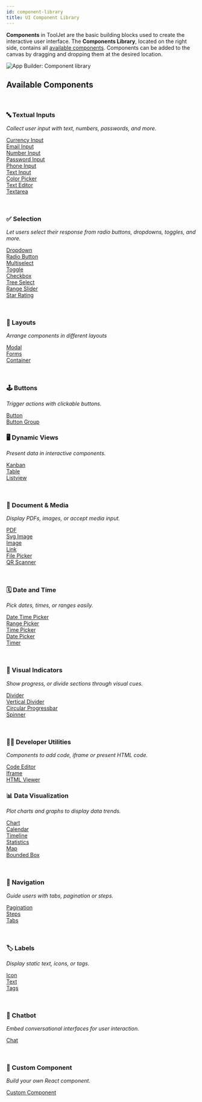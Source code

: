 ```yaml
---
id: component-library
title: UI Component Library
---
```


**Components** in ToolJet are the basic building blocks used to create the interactive user interface. The **Components Library**, located on the right side, contains all [available components](#available-components). Components can be added to the canvas by dragging and dropping them at the desired location.

<img className="screenshot-full img-full" src="/img/app-builder/components/component-library.png" alt="App Builder: Component library"/>

## Available Components

<br/>

<div style={{ display: 'flex' }}>

<div style = {{ width:'30%' }} >

### 🔤 Textual Inputs

*Collect user input with text, numbers, passwords, and more.* <br/>

[Currency Input](#) <br/>
[Email Input](#) <br/>
[Number Input](#) <br/>
[Password Input](#) <br/>
[Phone Input](#) <br/>
[Text Input](#) <br/>
[Color Picker](#) <br/>
[Text Editor](#) <br/>
[Textarea](#) <br/>

<br/>

### ✅ Selection

*Let users select their response from radio buttons, dropdowns, toggles, and more.*

[Dropdown](#) <br/>
[Radio Button](#) <br/>
[Multiselect](#) <br/>
[Toggle](#) <br/>
[Checkbox](#) <br/>
[Tree Select](#) <br/>
[Range Slider](#) <br/>
[Star Rating](#) <br/>

<br/>

### 📐 Layouts

*Arrange components in different layouts*

[Modal](#) <br/>
[Forms](#) <br/>
[Container](#) <br/>

<br/>

### 🕹️ Buttons

*Trigger actions with clickable buttons.*

[Button](#) <br/>
[Button Group](#) <br/>

</div>

<div style = {{ width:'5%' }} >

</div>

<div style = {{ width:'30%' }} >

### 🖥️ Dynamic Views

*Present data in interactive components.*

[Kanban](#) <br/>
[Table](#) <br/>
[Listview](#) <br/>

<br/>

### 📂 Document & Media

*Display PDFs, images, or accept media input.*

[PDF](#) <br/>
[Svg Image](#) <br/>
[Image](#) <br/>
[Link](#) <br/>
[File Picker](#) <br/>
[QR Scanner](#) <br/>

<br/>

### 🗓️ Date and Time

*Pick dates, times, or ranges easily.*

[Date Time Picker](#) <br/>
[Range Picker](#) <br/>
[Time Picker](#) <br/>
[Date Picker](#) <br/>
[Timer](#) <br/>

<br/>

### 🔄 Visual Indicators

*Show progress, or divide sections through visual cues.*

[Divider](#) <br/>
[Vertical Divider](#) <br/>
[Circular Progressbar](#) <br/>
[Spinner](#) <br/>

<br/>

### 👨‍💻 Developer Utilities

*Components to add code, iframe or present HTML code.*

[Code Editor](#) <br/>
[Iframe](#) <br/>
[HTML Viewer](#) <br/>

</div>

<div style = {{ width:'5%' }} >

</div>

<div style = {{ width:'30%' }} >

### 📊 Data Visualization

*Plot charts and graphs to display data trends.*

[Chart](#) <br/>
[Calendar](#) <br/>
[Timeline](#) <br/>
[Statistics](#) <br/>
[Map](#) <br/>
[Bounded Box](#) <br/>

<br/>

### 🧭 Navigation

*Guide users with tabs, pagination or steps.*

[Pagination](#) <br/>
[Steps](#) <br/>
[Tabs](#) <br/>

<br/>

### 🏷️ Labels

*Display static text, icons, or tags.*

[Icon](#) <br/>
[Text](#) <br/>
[Tags](#) <br/>

<br/>

### 🤖 Chatbot

*Embed conversational interfaces for user interaction.*

[Chat](#) <br/>

<br/>

### 🎨 Custom Component

*Build your own React component.*

[Custom Component](#) <br/>

</div>

</div>
